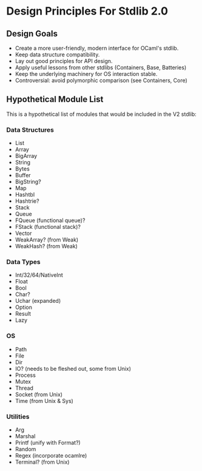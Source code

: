 # Design Principles For Stdlib 2.0

## Design Goals
* Create a more user-friendly, modern interface for OCaml's stdlib.
* Keep data structure compatibility.
* Lay out good principles for API design.
* Apply useful lessons from other stdlibs (Containers, Base, Batteries)
* Keep the underlying machinery for OS interaction stable.
* Controversial: avoid polymorphic comparison (see Containers, Core)

## Hypothetical Module List

This is a hypothetical list of modules that would be included in the V2 stdlib:

### Data Structures

* List
* Array
* BigArray
* String
* Bytes
* Buffer
* BigString?
* Map
* Hashtbl
* Hashtrie?
* Stack
* Queue
* FQueue (functional queue)?
* FStack (functional stack)?
* Vector
* WeakArray? (from Weak)
* WeakHash? (from Weak)

### Data Types

* Int/32/64/NativeInt
* Float
* Bool
* Char?
* Uchar (expanded)
* Option
* Result
* Lazy

### OS

* Path
* File
* Dir
* IO? (needs to be fleshed out, some from Unix)
* Process
* Mutex
* Thread
* Socket (from Unix)
* Time (from Unix & Sys)

### Utilities

* Arg
* Marshal
* Printf (unify with Format?)
* Random
* Regex (incorporate ocamlre)
* Terminal? (from Unix)
